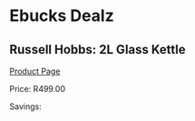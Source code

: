 
# Ebucks Dealz
## Russell Hobbs: 2L Glass Kettle
[Product Page](https://www.ebucks.com/web/shop/productSelected.do?prodId=496936361&catId=704985963)

Price: R499.00

Savings: 


	